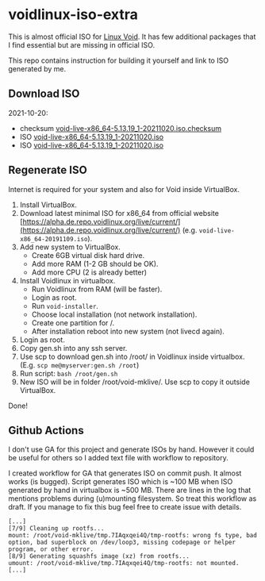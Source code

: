 # voidlinux-iso-extra

This is almost official ISO for [Linux Void](https://voidlinux.org/). It has few additional packages that I find essential but are missing in official ISO.

This repo contains instruction for building it yourself and link to ISO generated by me.

## Download ISO

2021-10-20:
* checksum [void-live-x86_64-5.13.19_1-20211020.iso.checksum](https://raw.githubusercontent.com/kotoko/voidlinux-iso-extra/master/void-live-x86_64-5.13.19_1-20211020.iso.checksum)
* ISO [void-live-x86_64-5.13.19_1-20211020.iso](https://github.com/kotoko/voidlinux-iso-extra/releases/download/2021-10-20/void-live-x86_64-5.13.19_1-20211020.iso)
* ISO [void-live-x86_64-5.13.19_1-20211020.iso](https://www.dropbox.com/s/5o7rf21rtqufqe4/void-live-x86_64-5.13.19_1-20211020.iso?dl=1)

## Regenerate ISO

Internet is required for your system and also for Void inside VirtualBox.

1. Install VirtualBox.
2. Download latest minimal ISO for x86_64 from official website [https://alpha.de.repo.voidlinux.org/live/current/](https://alpha.de.repo.voidlinux.org/live/current/) (e.g. `void-live-x86_64-20191109.iso`).
3. Add new system to VirtualBox.
    * Create 6GB virtual disk hard drive.
    * Add more RAM (1-2 GB should be OK).
    * Add more CPU (2 is already better)
4. Install Voidlinux in virtualbox.
    * Run Voidlinux from RAM (will be faster).
    * Login as root.
    * Run `void-installer`.
    * Choose local installation (not network installation).
    * Create one partition for /.
    * After installation reboot into new system (not livecd again).
5. Login as root.
6. Copy gen.sh into any ssh server.
7. Use scp to download gen.sh into /root/ in Voidlinux inside virtualbox. (E.g. `scp me@myserver:gen.sh /root`)
8. Run script: `bash /root/gen.sh`
9. New ISO will be in folder /root/void-mklive/. Use scp to copy it outside VirtualBox.

Done!

## Github Actions

I don't use GA for this project and generate ISOs by hand. However it could be useful for others so I added text file with workflow to repository.

I created workflow for GA that generates ISO on commit push. It almost works (is bugged). Script generates ISO which is ~100 MB when ISO generated by hand in virtualbox is ~500 MB. There are lines in the log that mentions problems during (u)mounting filesystem. So treat this workflow as draft. If you manage to fix this bug feel free to create issue with details.

```
[...]
[7/9] Cleaning up rootfs...
mount: /root/void-mklive/tmp.7IAqxqei4Q/tmp-rootfs: wrong fs type, bad option, bad superblock on /dev/loop3, missing codepage or helper program, or other error.
[8/9] Generating squashfs image (xz) from rootfs...
umount: /root/void-mklive/tmp.7IAqxqei4Q/tmp-rootfs: not mounted.
[...]
```
